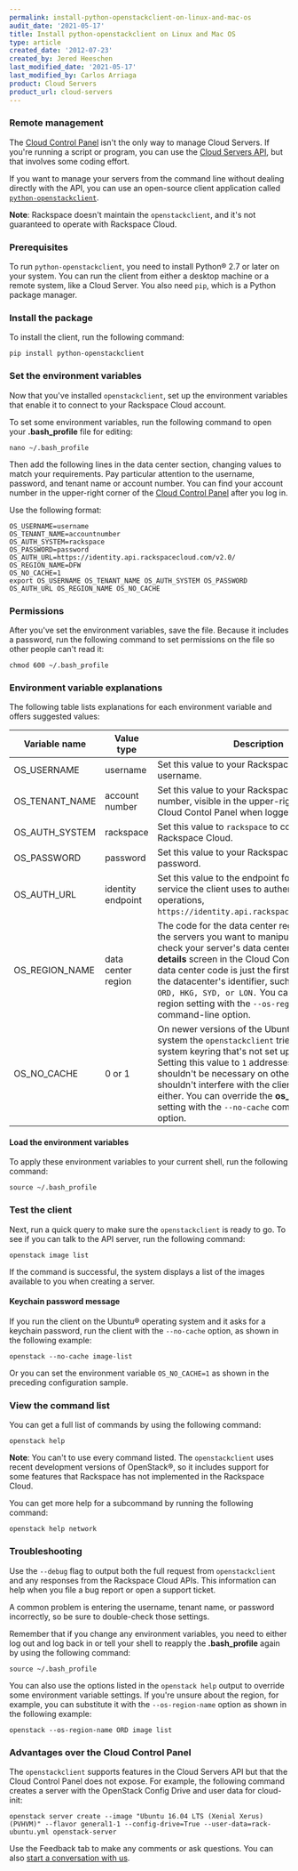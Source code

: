 ```yaml
---
permalink: install-python-openstackclient-on-linux-and-mac-os
audit_date: '2021-05-17'
title: Install python-openstackclient on Linux and Mac OS
type: article
created_date: '2012-07-23'
created_by: Jered Heeschen
last_modified_date: '2021-05-17'
last_modified_by: Carlos Arriaga
product: Cloud Servers
product_url: cloud-servers
---
```


### Remote management

The [Cloud Control Panel](https://login.rackspace.com) isn't the only way to
manage Cloud Servers. If you're running a script or program, you can use the
[Cloud Servers API](https://docs.rackspace.com/docs/cloud-servers/v2/developer-guide/),
but that involves some coding effort.

If you want to manage your servers from the command line without dealing
directly with the API, you can use an open-source client application
called [`python-openstackclient`](https://pypi.python.org/pypi/python-openstackclient/).

**Note**: Rackspace doesn't maintain the `openstackclient`, and it's not
guaranteed to operate with Rackspace Cloud.

### Prerequisites

To run `python-openstackclient`, you need to install Python&reg; 2.7 or later on
your system. You can run the client from either a desktop machine or
a remote system, like a Cloud Server. You also need `pip`, which is a
Python package manager.

### Install the package

To install the client, run the following command:

    pip install python-openstackclient

### Set the environment variables

Now that you've installed `openstackclient`, set up the environment variables that
enable it to connect to your Rackspace Cloud account.

To set some environment variables, run the following command to open your
**.bash_profile** file for editing:

    nano ~/.bash_profile

Then add the following lines in the data center section, changing values to
match your requirements. Pay particular attention to the username, password,
and tenant name or account number. You can find your account number
in the upper-right corner of the [Cloud Control Panel](https://login.rackspace.com)
after you log in.

Use the following format:

    OS_USERNAME=username
    OS_TENANT_NAME=accountnumber
    OS_AUTH_SYSTEM=rackspace
    OS_PASSWORD=password
    OS_AUTH_URL=https://identity.api.rackspacecloud.com/v2.0/
    OS_REGION_NAME=DFW
    OS_NO_CACHE=1
    export OS_USERNAME OS_TENANT_NAME OS_AUTH_SYSTEM OS_PASSWORD OS_AUTH_URL OS_REGION_NAME OS_NO_CACHE


### Permissions

After you've set the environment variables, save the file. Because
it includes a password, run the following command to set permissions on
the file so other people can't read it:

    chmod 600 ~/.bash_profile

### Environment variable explanations

The following table lists explanations for each environment variable and
offers suggested values:

| Variable name | Value type | Description |
| --- | ---  |--- |
| OS\_USERNAME | username | Set this value to your Rackspace Cloud account username. |
| OS\_TENANT\_NAME | account number | Set this value to your Rackspace Cloud account number, visible in the upper-right corner of the Cloud Contol Panel when logged in. |
| OS\_AUTH\_SYSTEM | rackspace | Set this value to `rackspace` to connect to the Rackspace Cloud. |
| OS\_PASSWORD     | password | Set this value to your Rackspace Cloud account password. |
| OS\_AUTH\_URL    | identity endpoint   | Set this value to the endpoint for the Identity service the client uses to authenticate for API operations,  `https://identity.api.rackspacecloud.com/v2.0`. |
| OS\_REGION\_NAME | data center region  | The code for the data center region containing the servers you want to manipulate. You can check your server's data center by checking its **details** screen in the Cloud Control Panel. The data center code is just the first three letters of the datacenter's identifier, such as `DFW, IAD, ORD, HKG, SYD, or LON.` You can override the region setting with the `--os-region-name` command-line option. |
| OS\_NO\_CACHE | 0 or 1 | On newer versions of the Ubuntu&reg; operating system the `openstackclient` tries to use a system keyring that's not set up on servers. Setting this value to `1` addresses the issue. It shouldn't be necessary on other systems, and it shouldn't interfere with the client's operations either. You can override the **os\_no\_cache** setting with the `--no-cache` command-line option. |

#### Load the environment variables

To apply these environment variables to your current shell, run the following
command:

    source ~/.bash_profile

### Test the client

Next, run a quick query to make sure the `openstackclient` is ready to go.
To see if you can talk to the API server, run the following command:

    openstack image list

If the command is successful, the system displays a list of the images available
to you when creating a server.

#### Keychain password message

If you run the client on the Ubuntu&reg; operating system and it asks for a
keychain password, run the client with the  `--no-cache` option, as shown in
the following example:

    openstack --no-cache image-list

Or you can set the environment variable `OS_NO_CACHE=1` as shown in
the preceding configuration sample.

### View the command list

You can get a full list of commands by using the following command:

    openstack help

**Note**: You can't to use every command listed. The `openstackclient` uses
recent development versions of OpenStack&reg;, so it includes support for
some features that Rackspace has not implemented in the Rackspace Cloud.

You can get more help for a subcommand by running the following command:

    openstack help network

### Troubleshooting

Use the `--debug` flag to output both the full request from `openstackclient`
and any responses from the Rackspace Cloud APIs. This information can help
when you file a bug report or open a support ticket.

A common problem is entering the username, tenant name, or password
incorrectly, so be sure to double-check those settings.

Remember that if you change any environment variables, you need to
either log out and log back in or tell your shell to reapply the
**.bash_profile** again by using the following command:

    source ~/.bash_profile

You can also use the options listed in the `openstack help` output
to override some environment variable settings. If you're unsure about
the region, for example, you can substitute it with the
`--os-region-name` option as shown in the following example:

    openstack --os-region-name ORD image list

### Advantages over the Cloud Control Panel

The `openstackclient` supports features in the Cloud Servers API but that the
Cloud Control Panel does not expose. For example, the following command creates
a server with the OpenStack Config Drive and user data for cloud-init:

    openstack server create --image "Ubuntu 16.04 LTS (Xenial Xerus) (PVHVM)" --flavor general1-1 --config-drive=True --user-data=rack-ubuntu.yml openstack-server

Use the Feedback tab to make any comments or ask questions. You can also [start a conversation with us](https://www.rackspace.com/contact). 
